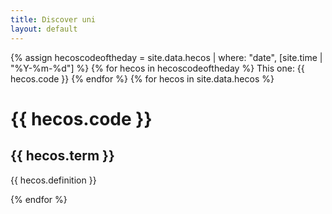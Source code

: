 ```yaml
---
title: Discover uni
layout: default
--- 
```

{% assign hecoscodeoftheday = site.data.hecos | where: "date", [site.time | "%Y-%m-%d"] %}
{% for hecos in hecoscodeoftheday %}
This one: {{ hecos.code }}
{% endfor %}
{% for hecos in site.data.hecos %}
  <h1>  {{ hecos.code }} </h1>
  <h2> {{ hecos.term }} </h2>
  <p> {{ hecos.definition }} </p>
{% endfor %}
